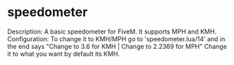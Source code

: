 # speedometer
Description:
A basic speedometer for FiveM. It supports MPH and KMH.
Configuration:
To change it to KMH/MPH
go to 'speedometer.lua/14' and in the end says "Change to 3.6 for KMH | Change to 2.2369 for MPH"
Change it to what you want by default its KMH.
